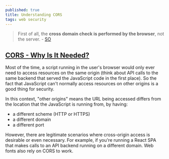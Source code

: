 ```yaml
---
published: true
title: Understanding CORS
tags: web security
---
```

> First of all, the **cross domain check is performed by the browser**, not the server. - [SO](https://stackoverflow.com/a/25845455/51386)

## [CORS - Why Is It Needed?](https://auth0.com/blog/cors-tutorial-a-guide-to-cross-origin-resource-sharing/)

Most of the time, a script running in the user's browser would only ever need to access resources on the same origin (think about API calls to the same backend that served the JavaScript code in the first place). So the fact that JavaScript can't normally access resources on other origins is a good thing for security.

In this context, "other origins" means the URL being accessed differs from the location that the JavaScript is running from, by having:

- a different scheme (HTTP or HTTPS)
- a different domain
- a different port

However, there are legitimate scenarios where cross-origin access is desirable or even necessary. For example, if you're running a React SPA that makes calls to an API backend running on a different domain. Web fonts also rely on CORS to work.
